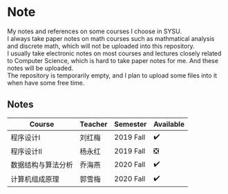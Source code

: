 # Note

My notes and references on some courses I choose in SYSU.  
I always take paper notes on math courses such as mathmatical analysis and discrete math, which will not be uploaded into this repository.  
I usually take electronic notes on most courses and lectures closely related to Computer Science, which is hard to take paper notes for me. And these notes will be uploaded.  
The repository is temporarily empty, and I plan to upload some files into it when have some free time.

## Notes

| Course             | Teacher | Semester  | Available                     |
| ------------------ | ------- | --------- | ----------------------------- |
| 程序设计I          | 刘红梅  | 2019 Fall | :heavy_check_mark: |
| 程序设计II         | 杨永红  | 2019 Fall | :negative_squared_cross_mark: |
| 数据结构与算法分析 | 乔海燕  | 2020 Fall | :heavy_check_mark: |
| 计算机组成原理     | 郭雪梅  | 2020 Fall | :heavy_check_mark: |

